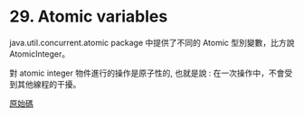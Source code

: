 # 29. Atomic variables

java.util.concurrent.atomic package 中提供了不同的 Atomic 型別變數，比方說 AtomicInteger。

對 atomic integer 物件進行的操作是原子性的, 也就是說 : 在一次操作中，不會受到其他線程的干擾。

[原始碼](/sourcecode/src/main/java/_29/AtomicVariable.java)

